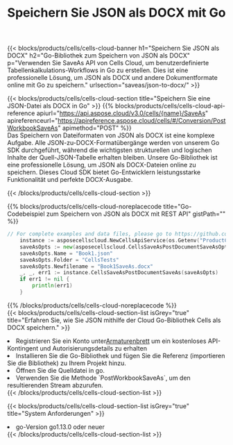 ﻿---
title:  Speichern Sie JSON als DOCX mit Go
description:  Verwendung von Aspose.Cells Cloud SDK für Go zum Speichern von JSON-Formatdateien als DOCX-Formatdateien.
kwords: Excel, Save JSON as DOCX, REST, Go
howto: How to save JSON as DOCX using Aspose.Cells Cloud Go library.
---
{{< blocks/products/cells/cells-cloud-banner h1="Speichern Sie JSON als DOCX" h2="Go-Bibliothek zum Speichern von JSON als DOCX" p="Verwenden Sie SaveAs API von Cells Cloud, um benutzerdefinierte Tabellenkalkulations-Workflows in Go zu erstellen. Dies ist eine professionelle Lösung, um JSON als DOCX und andere Dokumentformate online mit Go zu speichern." urlsection="saveas/json-to-docx/" >}}

{{< blocks/products/cells/cells-cloud-section title="Speichern Sie eine JSON-Datei als DOCX in Go" >}}
{{% blocks/products/cells/cells-cloud-api-reference apiurl="https://api.aspose.cloud/v3.0/cells/{name}/SaveAs" apireferenceurl="https://apireference.aspose.cloud/cells/#/Conversion/PostWorkbookSaveAs" apimethod="POST" %}}
<br/>
Das Speichern von Dateiformaten von JSON als DOCX ist eine komplexe Aufgabe. Alle JSON-zu-DOCX-Formatübergänge werden von unserem Go SDK durchgeführt, während die wichtigsten strukturellen und logischen Inhalte der Quell-JSON-Tabelle erhalten bleiben. Unsere Go-Bibliothek ist eine professionelle Lösung, um JSON als DOCX-Dateien online zu speichern. Dieses Cloud SDK bietet Go-Entwicklern leistungsstarke Funktionalität und perfekte DOCX-Ausgabe.

{{< /blocks/products/cells/cells-cloud-section >}}

{{% blocks/products/cells/cells-cloud-noreplacecode title="Go-Codebeispiel zum Speichern von JSON als DOCX mit REST API" gistPath="" %}}
  
```go
// For complete examples and data files, please go to https://github.com/aspose-cells-cloud/aspose-cells-cloud-go/
    instance := asposecellscloud.NewCellsApiService(os.Getenv("ProductClientId"), os.Getenv("ProductClientSecret"))
    saveAsOpts := new(asposecellscloud.CellsSaveAsPostDocumentSaveAsOpts)
    saveAsOpts.Name = "Book1.json"
    saveAsOpts.Folder = "CellsTests"
    saveAsOpts.Newfilename = "Book1SaveAs.docx"
    _, _, err1 := instance.CellsSaveAsPostDocumentSaveAs(saveAsOpts)
    if err1 != nil {
	    println(err1)
    }
```
  
{{% /blocks/products/cells/cells-cloud-noreplacecode %}}
<br/>
{{< blocks/products/cells/cells-cloud-section-list isGrey="true" title="Erfahren Sie, wie Sie JSON mithilfe der Cloud Go-Bibliothek Cells als DOCX speichern." >}}
<li> Registrieren Sie ein Konto unter<a href="https://dashboard.aspose.cloud/">Armaturenbrett</a> um ein kostenloses API-Kontingent und Autorisierungsdetails zu erhalten</li>
<li>Installieren Sie die Go-Bibliothek und fügen Sie die Referenz (importieren Sie die Bibliothek) zu Ihrem Projekt hinzu.</li>
<li>Öffnen Sie die Quelldatei in go.</li>
<li>Verwenden Sie die Methode `PostWorkbookSaveAs`, um den resultierenden Stream abzurufen.</li>
{{< /blocks/products/cells/cells-cloud-section-list >}}

{{< blocks/products/cells/cells-cloud-section-list isGrey="true" title="System Anforderungen" >}}
<li>go-Version go1.13.0 oder neuer</li>
{{< /blocks/products/cells/cells-cloud-section-list >}}
